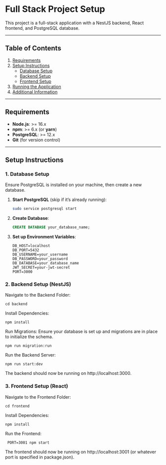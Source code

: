 # Full Stack Project Setup

This project is a full-stack application with a NestJS backend, React frontend, and PostgreSQL database.

---

## Table of Contents

1. [Requirements](#requirements)
2. [Setup Instructions](#setup-instructions)
    - [Database Setup](#database-setup)
    - [Backend Setup](#backend-setup)
    - [Frontend Setup](#frontend-setup)
3. [Running the Application](#running-the-application)
4. [Additional Information](#additional-information)

---

## Requirements

- **Node.js**: >= 16.x
- **npm**: >= 6.x (or **yarn**)
- **PostgreSQL**: >= 12.x
- **Git** (for version control)

---

## Setup Instructions

### 1. Database Setup

Ensure PostgreSQL is installed on your machine, then create a new database.

1. **Start PostgreSQL** (skip if it’s already running):
   ```bash
   sudo service postgresql start
2. **Create Database**:
   ```sql
   CREATE DATABASE your_database_name;
3. **Set up Environment Variables**: 
    ```In the root project folder, create a .env file to store your database configuration (used by the backend):
    DB_HOST=localhost
    DB_PORT=5432
    DB_USERNAME=your_username
    DB_PASSWORD=your_password
    DB_DATABASE=your_database_name
    JWT_SECRET=your-jwt-secret
    PORT=3000

### 2. Backend Setup (NestJS)
   Navigate to the Backend Folder:
    
    cd backend
Install Dependencies:
    
    npm install

Run Migrations: Ensure your database is set up and migrations are in place to initialize the schema.

    npm run migration:run
Run the Backend Server:

    npm run start:dev

The backend should now be running on http://localhost:3000.

### 3. Frontend Setup (React)
   Navigate to the Frontend Folder:


    cd frontend
Install Dependencies:

    npm install

Run the Frontend:

     PORT=3001 npm start
The frontend should now be running on http://localhost:3001 (or whatever port is specified in package.json).
